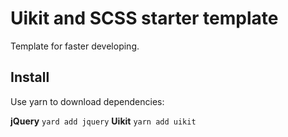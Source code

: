 # Uikit and SCSS starter template
Template for faster developing.

## Install
Use yarn to download dependencies:

**jQuery** `yard add jquery`
**Uikit** `yarn add uikit`


